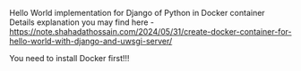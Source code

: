 Hello World implementation for Django of Python in Docker container
Details explanation you may find here - https://note.shahadathossain.com/2024/05/31/create-docker-container-for-hello-world-with-django-and-uwsgi-server/

You need to install Docker first!!!

